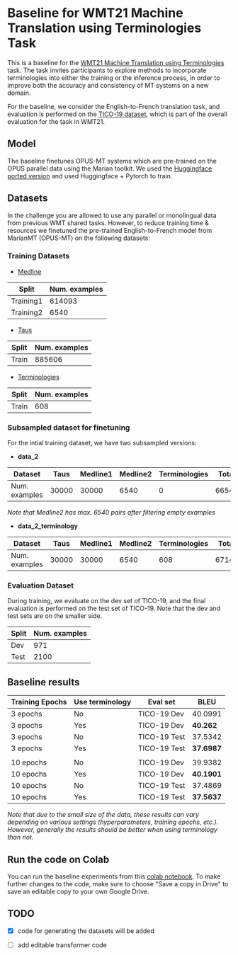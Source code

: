 # Baseline for WMT21 Machine Translation using Terminologies Task

This is a baseline for the [WMT21 Machine Translation using Terminologies](http://www.statmt.org/wmt21/terminology-task.html) task. The task invites participants to explore methods to incorporate terminologies into either the training or the inference process, in order to improve both the accuracy and consistency of MT systems on a new domain. 

For the baseline, we consider the English-to-French translation task, and evaluation is performed on the [TICO-19 dataset](https://tico-19.github.io/), which is part of the overall evaluation for the task in WMT21.

## Model

The baseline finetunes OPUS-MT systems which are pre-trained on the OPUS parallel data using the Marian toolkit. We used the [Huggingface ported version](https://huggingface.co/Helsinki-NLP/opus-mt-en-fr) and used Huggingface + Pytorch to train.

## Datasets

In the challenge you are allowed to use any parallel or monolingual data from previous WMT shared tasks. However, to reduce training time & resources we finetuned the pre-trained English-to-French model from MarianMT (OPUS-MT) on the following datasets:

### Training Datasets

* [Medline](https://github.com/biomedical-translation-corpora/corpora)

 | Split  | Num. examples |
 | ----------- | ----------- |
 | Training1  | 614093 |
 | Training2  | 6540 |
  
* [Taus](https://md.taus.net/corona)

 | Split  | Num. examples |
 | ----------- | ----------- |
 | Train  | 885606 |
  
* [Terminologies](http://data.statmt.org/wmt21/terminology-task/)
 
 | Split  | Num. examples |
 | ----------- | ----------- |
 | Train  | 608 |

### Subsampled dataset for finetuning
For the intial training dataset, we have two subsampled versions:
* **data_2**

| Dataset  | Taus | Medline1 | Medline2 | Terminologies | Total |
| ----------- | ----------- | ----------- | ----------- | ----------- | ----------- |
| Num. examples  | 30000 | 30000 | 6540 | 0 | 66540 |

*Note that Medline2 has max. 6540 pairs after filtering empty examples*

* **data_2_terminology**

| Dataset  | Taus | Medline1 | Medline2 | Terminologies | Total |
| ----------- | ----------- | ----------- | ----------- | ----------- | ----------- |
| Num. examples  | 30000 | 30000 | 6540 | 608 | 67148 |

### Evaluation Dataset

During training, we evaluate on the dev set of TICO-19, and the final evaluation is performed on the test set of TICO-19. Note that the dev and test sets are on the smaller side.

| Split  | Num. examples |
| ----------- | ----------- |
| Dev  | 971 |
| Test  | 2100 |


## Baseline results

| Training Epochs  | Use terminology | Eval set | BLEU |
| ------------- | ------------- | ------------- | ------------- |
| 3 epochs  | No  | TICO-19 Dev  | 40.0991  |
| 3 epochs  | Yes  | TICO-19 Dev  | **40.262**  |
| 3 epochs  | No  | TICO-19 Test  | 37.5342  |
| 3 epochs  | Yes  | TICO-19 Test  | **37.6987**  |
||||
| 10 epochs  | No  | TICO-19 Dev  | 39.9382  |
| 10 epochs  | Yes  | TICO-19 Dev  | **40.1901**  |
| 10 epochs  | No  | TICO-19 Test  | 37.4869  |
| 10 epochs  | Yes  | TICO-19 Test  | **37.5637**  |

*Note that due to the small size of the data, these results can vary depending on various settings (hyperparameters, training epochs, etc.). However, generally the results should be better when using terminology than not.*

## Run the code on Colab 

You can run the baseline experiments from this [colab notebook](https://colab.research.google.com/drive/1udhccAi9VTYnl6ZcfkaDLX8YaXV4v4Q1?usp=sharing). To make further changes to the code, make sure to choose "Save a copy in Drive" to save an editable copy to your own Google Drive.

## TODO

- [x] code for generating the datasets will be added
- [ ] add editable transformer code

